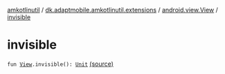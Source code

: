 [amkotlinutil](../../index.md) / [dk.adaptmobile.amkotlinutil.extensions](../index.md) / [android.view.View](index.md) / [invisible](./invisible.md)

# invisible

`fun `[`View`](https://developer.android.com/reference/android/view/View.html)`.invisible(): `[`Unit`](https://kotlinlang.org/api/latest/jvm/stdlib/kotlin/-unit/index.html) [(source)](https://github.com/adaptmobile-organization/amkotlinutil/tree/master/amkotlinutil/amkotlinutil/src/main/java/dk/adaptmobile/amkotlinutil/extensions/ViewExtensions.kt#L42)